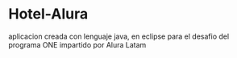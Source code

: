 # Hotel-Alura
aplicacion creada con lenguaje java, en eclipse para el desafio del programa ONE impartido por Alura Latam

